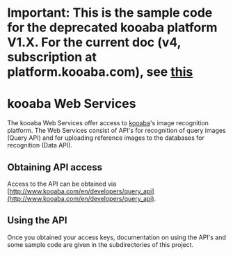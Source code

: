 # Important: This is the sample code for the deprecated kooaba platform V1.X. For the current doc (v4, subscription at platform.kooaba.com), see [this](http://kooaba.github.com)

# kooaba Web Services

The kooaba Web Services offer access to [kooaba](http://www.kooaba.com)'s image recognition platform. The Web Services consist of API's for recognition of query images (Query API) and for uploading reference images to the databases for recognition (Data API).

## Obtaining API access

Access to the API can be obtained via [http://www.kooaba.com/en/developers/query_api](http://www.kooaba.com/en/developers/query_api).


## Using the API

Once you obtained your access keys, documentation on using the API's and some sample code are given in the subdirectories of this project.

